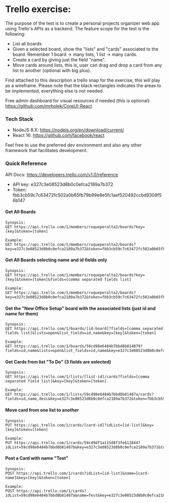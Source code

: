 # Trello exercise:

The purpose of the test is to create a personal projects organizer web app using Trello's APIs as a backend. The feature scope for the test is the following:
- List all boards
- Given a selected board, show the "lists" and "cards" associated to the board. Remember 1 board -> many lists, 1 list -> many cards.
- Create a card by giving just the field "name".
- Move cards around lists, this is, user can drag and drop a card from any list to another  (optional with big plus).

Find attached to this description a trello snap for the exercise, this will play as a wireframe. Please note that the black rectangles indicates the areas to be implemented, everything else is not needed.

Free admin dashboard for visual resources if needed (this is optional): https://github.com/mrholek/CoreUI-React

### Tech Stack
- NodeJS 8.X: https://nodejs.org/en/download/current/
- React 16: https://github.com/facebook/react

Feel free to use the preferred dev environment and also any other framework that facilitates development.

### Quick Reference
API Docs: https://developers.trello.com/v1.0/reference

- API key: e327c3e08523d8b0c0efca2189a7b372
- Token: fbb3cb59c7c63472fc502a0b65fb79b99e8e5fc1aef520492ccbd9308f56b147

#### Get All Boards
    Synopsis:
    GET https://api.trello.com/1/members/roqueperalta2/boards?key=[key]&token=[token]

    Example:
    GET https://api.trello.com/1/members/roqueperalta2/boards?key=e327c3e08523d8b0c0efca2189a7b372&token=fbb3cb59c7c63472fc502a0b65fb79b99e8e5fc1aef520492ccbd9308f56b147

#### Get All Boards selecting name and id fields only
    Synopsis:
    GET https://api.trello.com/1/members/roqueperalta2/boards?key=[key]&token=[token]&fields=[comma separated fields list]

    Example:
    GET https://api.trello.com/1/members/roqueperalta2/boards?key=e327c3e08523d8b0c0efca2189a7b372&token=fbb3cb59c7c63472fc502a0b65fb79b99e8e5fc1aef520492ccbd9308f56b147&fields=name,id

#### Get the "New Office Setup" board with the associated lists (just id and name for them)
    Synopsis:
    GET https://api.trello.com/1/boards/[id-board]?fields=[comma separated fields list]&lists=open&list_fields=id,name&key=[key]&token=[token]

    Example:
    GET https://api.trello.com/1/boards/59cd98e6484b7bbd8b814879?fields=id,name&lists=open&list_fields=id,name&key=e327c3e08523d8b0c0efca2189a7b372&token=fbb3cb59c7c63472fc502a0b65fb79b99e8e5fc1aef520492ccbd9308f56b147

#### Get Cards from list "To Do" (3 fields are selected)
    Synopsis:
    GET https://api.trello.com/1/lists/[list-id]/cards?fields=[comma separated field list]&key=[key]&token=[token]

    Example:
    GET https://api.trello.com/1/lists/59cd98e6484b7bbd8b81487a/cards?fields=id,name,desc&key=e327c3e08523d8b0c0efca2189a7b372&token=fbb3cb59c7c63472fc502a0b65fb79b99e8e5fc1aef520492ccbd9308f56b147

#### Move card from one list to another
    Synopsis:
    PUT https://api.trello.com/1/cards/[card-id]?idList=[id-list]&key=[key]&token=[token]

    Example:
    PUT https://api.trello.com/1/cards/59cd9df1a115d8f3fe612844?idList=59cd98e6484b7bbd8b81487b&key=e327c3e08523d8b0c0efca2189a7b372&token=fbb3cb59c7c63472fc502a0b65fb79b99e8e5fc1aef520492ccbd9308f56b147

#### Post a Card with name "Test"
    Synopsis:
    POST https://api.trello.com/1/cards?idList=[id-list]&name=[card-name]&key=[key]&token=[token]

    Example:
    POST https://api.trello.com/1/cards?idList=59cd98e6484b7bbd8b81487a&name=Test&key=e327c3e08523d8b0c0efca2189a7b372&token=fbb3cb59c7c63472fc502a0b65fb79b99e8e5fc1aef520492ccbd9308f56b147
